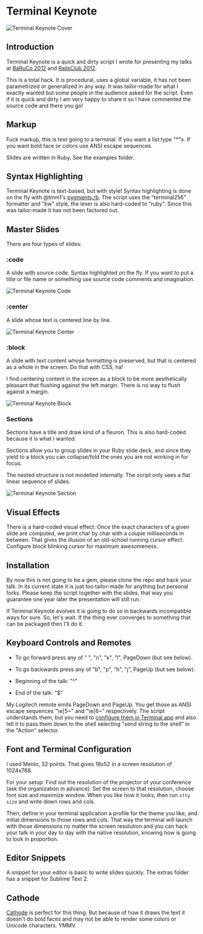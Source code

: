 # Terminal Keynote

![Terminal Keynote Cover](https://raw.github.com/fxn/tkn/master/screenshots/terminal-keynote-cover.png)

## Introduction

Terminal Keynote is a quick and dirty script I wrote for presenting my talks at [BaRuCo 2012](http://baruco.org) and [RailsClub 2012](http://railsclub.ru).

This is a total hack. It is procedural, uses a global variable, it has not been parametrized or generalized in any way. It was tailor-made for what I exactly wanted but some people in the audience asked for the script. Even if it is quick and dirty I am very happy to share it so I have commented the source code and there you go!

## Markup

Fuck markup, this is text going to a terminal. If you want a list type "*"s. If you want bold face or colors use ANSI escape sequences.

Slides are written in Ruby. See the examples folder.

## Syntax Highlighting

Terminal Keynote is text-based, but with style! Syntax highlighting is done on the fly with @tmm1's [pygments.rb](https://github.com/tmm1/pygments.rb). The script uses the "terminal256" formatter and "bw" style, the lexer is also hard-coded to "ruby". Since this was tailor-made it has not been factored out.

## Master Slides

There are four types of slides:

### :code

A slide with source code. Syntax highlighted on the fly. If you want to put a title or file name or something use source code comments and imagination.

![Terminal Keynote Code](https://raw.github.com/fxn/tkn/master/screenshots/terminal-keynote-code.png)

### :center

A slide whose text is centered line by line.

![Terminal Keynote Center](https://raw.github.com/fxn/tkn/master/screenshots/terminal-keynote-center.png)

### :block

A slide with text content whose formatting is preserved, but that is centered as a whole in the screen. Do that with CSS, ha!

I find centering content in the screen as a block to be more aesthetically pleasant that flushing against the left margin. There is no way to flush against a margin.

![Terminal Keynote Block](https://raw.github.com/fxn/tkn/master/screenshots/terminal-keynote-block.png)

### Sections

Sections have a title and draw kind of a fleuron. This is also hard-coded because it is what I wanted.

Sections allow you to group slides in your Ruby slide deck, and since they yield to a block you can collapse/fold the ones you are not working in for focus.

The nested structure is not modelled internally. The script only sees a flat linear sequence of slides.

![Terminal Keynote Section](https://raw.github.com/fxn/tkn/master/screenshots/terminal-keynote-section.png)

## Visual Effects

There is a hard-coded visual effect: Once the exact characters of a given slide are computed, we print char by char with a couple milliseconds in between. That gives the illusion of an old-school running cursor effect. Configure block blinking cursor for maximum awesomeness.

## Installation

By now this is not going to be a gem, please clone the repo and hack your talk. In its current state it is just too tailor-made for anything but personal forks. Please keep the script together with the slides, that way you guarantee one year later the presentation will still run.

If Terminal Keynote evolves it is going to do so in backwards incompatible ways for sure. So, let's wait. If the thing ever converges to something that can be packaged then I'll do it.

## Keyboard Controls and Remotes

* To go forward press any of " ", "n", "k", "l", PageDown (but see below).

* To go backwards press any of "b", "p", "h", "j", PageUp (but see below).

* Beginning of the talk: "^"

* End of the talk: "$"

My Logitech remote emits PageDown and PageUp. You get those as ANSI escape sequences "\e[5~" and "\e[6~" respectively. The script understands them, but you need to [configure them in Terminal.app](http://fplanque.com/dev/mac/mac-osx-terminal-page-up-down-home-end-of-line) and also tell it to pass them down to the shell selecting "send string to the shell" in the "Action" selector.

## Font and Terminal Configuration

I used Menlo, 32 points. That gives 18x52 in a screen resolution of 1024x768.

For your setup: Find out the resolution of the projector of your conference (ask the organization in advance). Set the screen to that resolution, choose font size and maximize window. When you like how it looks, then run `stty size` and write down rows and cols.

Then, define in your terminal application a profile for the theme you like, and initial dimensions to those rows and cols. That way the terminal will launch with those dimensions no matter the screen resolution and you can hack your talk in your day to day with the native resolution, knowing how is going to look in proportion.

## Editor Snippets

A snippet for your editor is basic to write slides quickly. The extras folder has a snippet for Sublime Text 2.

## Cathode

[Cathode](http://www.secretgeometry.com/apps/cathode/) is perfect for this thing. But because of how it draws the text it doesn't do bold faces and may not be able to render some colors or Unicode characters. YMMV.
